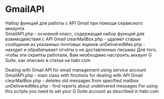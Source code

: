 # GmailAPI

Набор функций для работы с API Gmail при помощи сервисного аккаунта<br/>
GmailAPI.php - основной класс, содержащий набор функций для взаимодействия с API Gmail
clearMailBox.php - удаляет старые сообщения из указанных почтовых ящиков
unDeliveredMes.php - находит и обрабатывает отчёты о не доставленных письмах
Для того, чтобы эти скрипты работали, Вам необходимо настроить аккаунт G Suite, как описано в статье на habr.com

Dealing with Gmail API for email management using service account
GmailAPI.php - main class with finctions for dealing with API Gmail
clearMailBox.php - deletes old messages from specified mailbox
unDeliveredMes.php - find reports about undelivered messages
For using this scripts you need to set your G Suite account as described in habr.com
